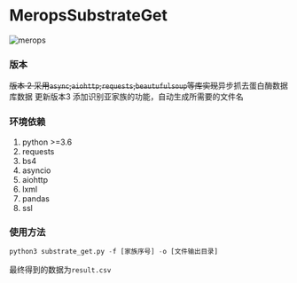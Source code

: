 # MeropsSubstrateGet

![merops](https://ww1.sinaimg.cn/large/006Fzy5igy1g23f5lf07bj322t0u0x0e.jpg "merops")

### 版本

~~版本 2 采用`async`,`aiohttp`,`requests`,`beautufulsoup`等库实现~~异步抓去蛋白酶数据库数据
更新版本3
添加识别亚家族的功能，自动生成所需要的文件名
### 环境依赖

1. python >=3.6
2. requests
3. bs4
4. asyncio
5. aiohttp
6. lxml
7. pandas
8. ssl

### 使用方法

```python
python3 substrate_get.py -f [家族序号] -o [文件输出目录]
```

最终得到的数据为`result.csv`
